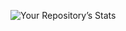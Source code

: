 ![Your Repository’s Stats](https://github-readme-stats.vercel.app/api?username=dnth&show_icons=true)
